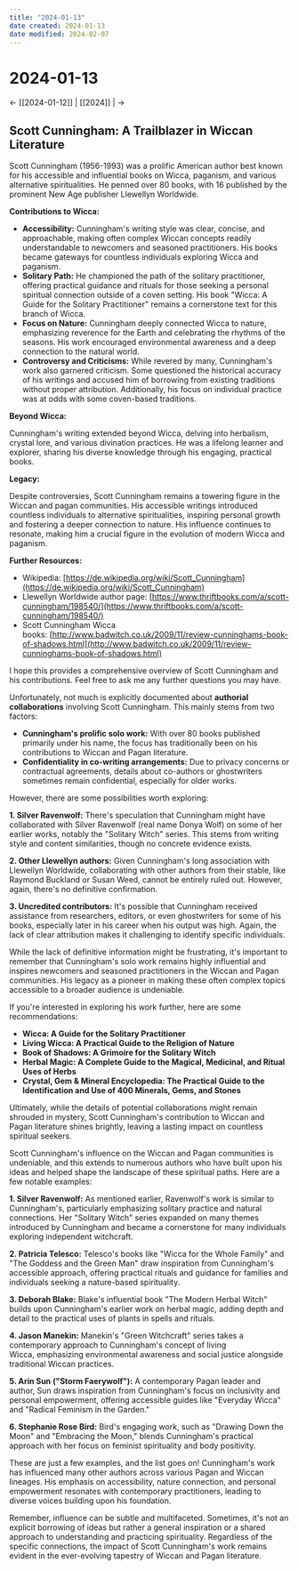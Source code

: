 ```yaml
---
title: "2024-01-13"
date created: 2024-01-13
date modified: 2024-02-07
---
```


# 2024-01-13

← [[2024-01-12]] | [[2024]] | →

## Scott Cunningham: A Trailblazer in Wiccan Literature

Scott Cunningham (1956-1993) was a prolific American author best known for his accessible and influential books on Wicca, paganism, and various alternative spiritualities. He penned over 80 books, with 16 published by the prominent New Age publisher Llewellyn Worldwide.

**Contributions to Wicca:**

- **Accessibility:** Cunningham's writing style was clear, concise, and approachable, making often complex Wiccan concepts readily understandable to newcomers and seasoned practitioners. His books became gateways for countless individuals exploring Wicca and paganism.
- **Solitary Path:** He championed the path of the solitary practitioner, offering practical guidance and rituals for those seeking a personal spiritual connection outside of a coven setting. His book "Wicca: A Guide for the Solitary Practitioner" remains a cornerstone text for this branch of Wicca.
- **Focus on Nature:** Cunningham deeply connected Wicca to nature, emphasizing reverence for the Earth and celebrating the rhythms of the seasons. His work encouraged environmental awareness and a deep connection to the natural world.
- **Controversy and Criticisms:** While revered by many, Cunningham's work also garnered criticism. Some questioned the historical accuracy of his writings and accused him of borrowing from existing traditions without proper attribution. Additionally, his focus on individual practice was at odds with some coven-based traditions.

**Beyond Wicca:**

Cunningham's writing extended beyond Wicca, delving into herbalism, crystal lore, and various divination practices. He was a lifelong learner and explorer, sharing his diverse knowledge through his engaging, practical books.

**Legacy:**

Despite controversies, Scott Cunningham remains a towering figure in the Wiccan and pagan communities. His accessible writings introduced countless individuals to alternative spiritualities, inspiring personal growth and fostering a deeper connection to nature. His influence continues to resonate, making him a crucial figure in the evolution of modern Wicca and paganism.

**Further Resources:**

- Wikipedia: [https://de.wikipedia.org/wiki/Scott_Cunningham](https://de.wikipedia.org/wiki/Scott_Cunningham)
- Llewellyn Worldwide author page: [https://www.thriftbooks.com/a/scott-cunningham/198540/](https://www.thriftbooks.com/a/scott-cunningham/198540/)
- Scott Cunningham Wicca books: [http://www.badwitch.co.uk/2009/11/review-cunninghams-book-of-shadows.html](http://www.badwitch.co.uk/2009/11/review-cunninghams-book-of-shadows.html)

I hope this provides a comprehensive overview of Scott Cunningham and his contributions. Feel free to ask me any further questions you may have.

Unfortunately, not much is explicitly documented about **authorial collaborations** involving Scott Cunningham. This mainly stems from two factors:

- **Cunningham's prolific solo work:** With over 80 books published primarily under his name, the focus has traditionally been on his contributions to Wiccan and Pagan literature.
- **Confidentiality in co-writing arrangements:** Due to privacy concerns or contractual agreements, details about co-authors or ghostwriters sometimes remain confidential, especially for older works.

However, there are some possibilities worth exploring:

**1. Silver Ravenwolf:** There's speculation that Cunningham might have collaborated with Silver Ravenwolf (real name Donya Wolf) on some of her earlier works, notably the "Solitary Witch" series. This stems from writing style and content similarities, though no concrete evidence exists.

**2. Other Llewellyn authors:** Given Cunningham's long association with Llewellyn Worldwide, collaborating with other authors from their stable, like Raymond Buckland or Susan Weed, cannot be entirely ruled out. However, again, there's no definitive confirmation.

**3. Uncredited contributors:** It's possible that Cunningham received assistance from researchers, editors, or even ghostwriters for some of his books, especially later in his career when his output was high. Again, the lack of clear attribution makes it challenging to identify specific individuals.

While the lack of definitive information might be frustrating, it's important to remember that Cunningham's solo work remains highly influential and inspires newcomers and seasoned practitioners in the Wiccan and Pagan communities. His legacy as a pioneer in making these often complex topics accessible to a broader audience is undeniable.

If you're interested in exploring his work further, here are some recommendations:

- **Wicca: A Guide for the Solitary Practitioner**
- **Living Wicca: A Practical Guide to the Religion of Nature**
- **Book of Shadows: A Grimoire for the Solitary Witch**
- **Herbal Magic: A Complete Guide to the Magical, Medicinal, and Ritual Uses of Herbs**
- **Crystal, Gem & Mineral Encyclopedia: The Practical Guide to the Identification and Use of 400 Minerals, Gems, and Stones**

Ultimately, while the details of potential collaborations might remain shrouded in mystery, Scott Cunningham's contribution to Wiccan and Pagan literature shines brightly, leaving a lasting impact on countless spiritual seekers.

Scott Cunningham's influence on the Wiccan and Pagan communities is undeniable, and this extends to numerous authors who have built upon his ideas and helped shape the landscape of these spiritual paths. Here are a few notable examples:

**1. Silver Ravenwolf:** As mentioned earlier, Ravenwolf's work is similar to Cunningham's, particularly emphasizing solitary practice and natural connections. Her "Solitary Witch" series expanded on many themes introduced by Cunningham and became a cornerstone for many individuals exploring independent witchcraft.

**2. Patricia Telesco:** Telesco's books like "Wicca for the Whole Family" and "The Goddess and the Green Man" draw inspiration from Cunningham's accessible approach, offering practical rituals and guidance for families and individuals seeking a nature-based spirituality.

**3. Deborah Blake:** Blake's influential book "The Modern Herbal Witch" builds upon Cunningham's earlier work on herbal magic, adding depth and detail to the practical uses of plants in spells and rituals.

**4. Jason Manekin:** Manekin's "Green Witchcraft" series takes a contemporary approach to Cunningham's concept of living Wicca, emphasizing environmental awareness and social justice alongside traditional Wiccan practices.

**5. Arin Sun ("Storm Faerywolf"):** A contemporary Pagan leader and author, Sun draws inspiration from Cunningham's focus on inclusivity and personal empowerment, offering accessible guides like "Everyday Wicca" and "Radical Feminism in the Garden."

**6. Stephanie Rose Bird:** Bird's engaging work, such as "Drawing Down the Moon" and "Embracing the Moon," blends Cunningham's practical approach with her focus on feminist spirituality and body positivity.

These are just a few examples, and the list goes on! Cunningham's work has influenced many other authors across various Pagan and Wiccan lineages. His emphasis on accessibility, nature connection, and personal empowerment resonates with contemporary practitioners, leading to diverse voices building upon his foundation.

Remember, influence can be subtle and multifaceted. Sometimes, it's not an explicit borrowing of ideas but rather a general inspiration or a shared approach to understanding and practicing spirituality. Regardless of the specific connections, the impact of Scott Cunningham's work remains evident in the ever-evolving tapestry of Wiccan and Pagan literature.
